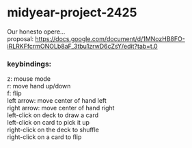 # midyear-project-2425
Our honesto opere... \
proposal: https://docs.google.com/document/d/1MNozHB8FO-iRLRKFfcrmONOLb8aF_3tbu1zrwD6cZsY/edit?tab=t.0




### keybindings:
z: mouse mode\
r: move hand up/down\
f: flip\
left arrow: move center of hand left\
right arrow: move center of hand right\
left-click on deck to draw a card\
left-click on card to pick it up\
right-click on the deck to shuffle\
right-click on a card to flip

